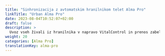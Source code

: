 ```yaml
---
title: "Sinhronizacija z avtomatskim hranilnikom telet Alma Pro"
linkTitle: "Urban Alma Pro"
date: 2023-08-04T10:52:07+02:00
draft: false
description: >
  Uvoz vseh živali iz hranilnika v napravo VitalControl in prenos zabeleženih temperatur, tež, in ocen živali v hranilnik.
weight: 20
categories: [Alma Pro]
translationKey: alma-pro
---
```

